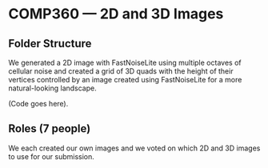 # COMP360 — 2D and 3D Images

## Folder Structure
We generated a 2D image with FastNoiseLite using multiple octaves of cellular noise and created a grid of 3D quads with the height of their vertices controlled by an image created using FastNoiseLite for a more natural-looking landscape.

(Code goes here).

## Roles (7 people)

We each created our own images and we voted on which 2D and 3D images to use for our submission.
